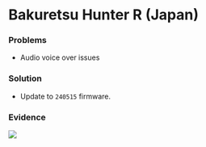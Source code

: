 # Bakuretsu Hunter R (Japan)

### Problems

- Audio voice over issues

### Solution

- Update to `240515` firmware.

### Evidence

[![](https://img.youtube.com/vi/z3V3kQbm9c0/0.jpg)](https://youtu.be/z3V3kQbm9c0)
